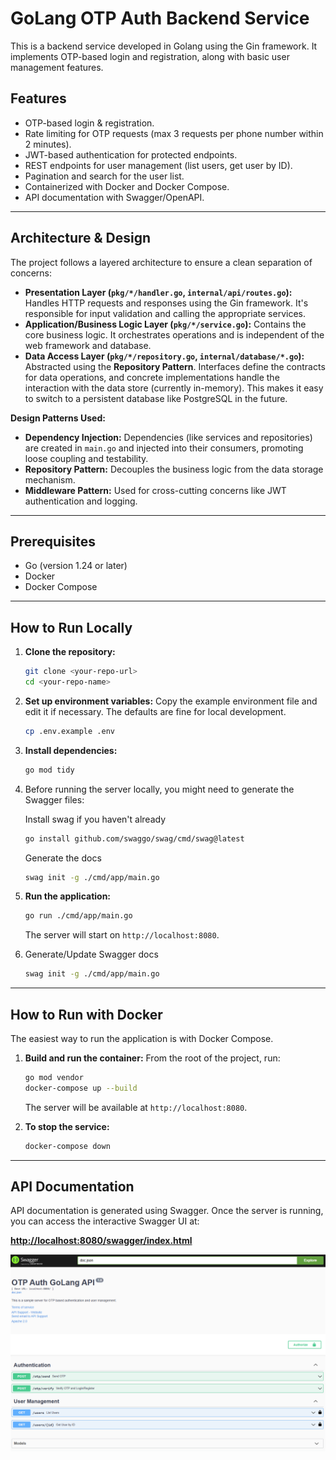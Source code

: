 # GoLang OTP Auth Backend Service

This is a backend service developed in Golang using the Gin framework. It implements OTP-based login and registration, along with basic user management features.

## Features

- OTP-based login & registration.
- Rate limiting for OTP requests (max 3 requests per phone number within 2 minutes).
- JWT-based authentication for protected endpoints.
- REST endpoints for user management (list users, get user by ID).
- Pagination and search for the user list.
- Containerized with Docker and Docker Compose.
- API documentation with Swagger/OpenAPI.

---

## Architecture & Design

The project follows a layered architecture to ensure a clean separation of concerns:

-   **Presentation Layer (`pkg/*/handler.go`, `internal/api/routes.go`):** Handles HTTP requests and responses using the Gin framework. It's responsible for input validation and calling the appropriate services.
-   **Application/Business Logic Layer (`pkg/*/service.go`):** Contains the core business logic. It orchestrates operations and is independent of the web framework and database.
-   **Data Access Layer (`pkg/*/repository.go`, `internal/database/*.go`):** Abstracted using the **Repository Pattern**. Interfaces define the contracts for data operations, and concrete implementations handle the interaction with the data store (currently in-memory). This makes it easy to switch to a persistent database like PostgreSQL in the future.

**Design Patterns Used:**
- **Dependency Injection:** Dependencies (like services and repositories) are created in `main.go` and injected into their consumers, promoting loose coupling and testability.
- **Repository Pattern:** Decouples the business logic from the data storage mechanism.
- **Middleware Pattern:** Used for cross-cutting concerns like JWT authentication and logging.

---

## Prerequisites

-   Go (version 1.24 or later)
-   Docker
-   Docker Compose

---

## How to Run Locally

1.  **Clone the repository:**
    ```bash
    git clone <your-repo-url>
    cd <your-repo-name>
    ```

2.  **Set up environment variables:**
    Copy the example environment file and edit it if necessary. The defaults are fine for local development.
    ```bash
    cp .env.example .env
    ```

3.  **Install dependencies:**
    ```bash
    go mod tidy
    ```

4. Before running the server locally, you might need to generate the Swagger files:
    
    Install swag if you haven't already
    ```bash
    go install github.com/swaggo/swag/cmd/swag@latest
    ```
    Generate the docs
    ```bash
    swag init -g ./cmd/app/main.go
    ```

5.  **Run the application:**
    ```bash
    go run ./cmd/app/main.go
    ```
    The server will start on `http://localhost:8080`.


6.  Generate/Update Swagger docs
    ```bash
    swag init -g ./cmd/app/main.go
    ```

---

## How to Run with Docker

The easiest way to run the application is with Docker Compose.

1.  **Build and run the container:**
    From the root of the project, run:
    ```bash
    go mod vendor
    docker-compose up --build
    ```
    The server will be available at `http://localhost:8080`.

2.  **To stop the service:**
    ```bash
    docker-compose down
    ```

---

## API Documentation

API documentation is generated using Swagger. Once the server is running, you can access the interactive Swagger UI at:

**[http://localhost:8080/swagger/index.html](http://localhost:8080/swagger/index.html)**

![Swagger Screen Shot](/docs/swagger-screenshot.png "Swagger Screen Shot")
